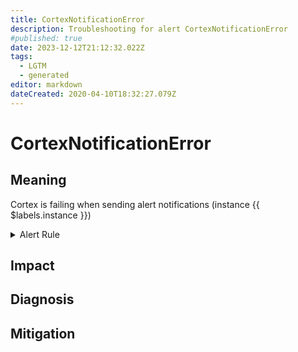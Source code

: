 ```yaml
---
title: CortexNotificationError
description: Troubleshooting for alert CortexNotificationError
#published: true
date: 2023-12-12T21:12:32.022Z
tags: 
  - LGTM
  - generated
editor: markdown
dateCreated: 2020-04-10T18:32:27.079Z
---
```


# CortexNotificationError

## Meaning
[//]: # "Short paragraph that explains what the alert means"
Cortex is failing when sending alert notifications (instance {{ $labels.instance }})

<details>
  <summary>Alert Rule</summary>

{{% rule "cortex/coretex-internal.yml" "CortexNotificationError" %}}

{{% comment %}}

```yaml
alert: CortexNotificationError
expr: rate(cortex_prometheus_notifications_errors_total[5m]) > 0
for: 0m
labels:
    severity: critical
annotations:
    summary: Cortex notification error (instance {{ $labels.instance }})
    description: |-
        Cortex is failing when sending alert notifications (instance {{ $labels.instance }})
          VALUE = {{ $value }}
          LABELS = {{ $labels }}
    runbook: https://github.com/srerun/prometheus-alerts/blob/main/content/runbooks/coretex-internal/CortexNotificationError.md

```

{{% /comment %}}

</details>


## Impact
[//]: # "What could / will happen if the alert is not addressed"



## Diagnosis
[//]: # "Steps to take to identify the cause of the problem"



## Mitigation
[//]: # "The steps necessary to resolve the alert"
